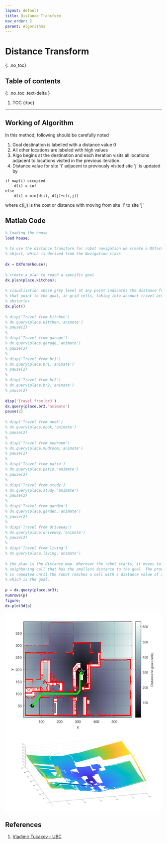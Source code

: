 ```yaml
---
layout: default
title: Distance Transform
nav_order: 2 
parent: Algorithms
---
```


# Distance Transform
{: .no_toc}

## Table of contents
{: .no_toc .text-delta }

1. TOC
{:toc}

---

## Working of Algorithm
<!-- [Code](){: .btn} -->
In this method, following should be carefully noted
1. Goal destination is labelled with a distance value 0
2. All other locations are labeled with high values
3. Algo begins at the destination and each iteration visits all locations adjacent to locations visited in the previous iteration.
4. Distance value for site 'i' adjacent to previously visited site 'j' is updated by

```
if map(i) occupied
    d(i) = inf
else
    d(i) = min[d(i), d(j)+c(i,j)]
```

where c(i,j) is the cost or distance with moving from site 'i' to site 'j'


## Matlab Code

```matlab
% loading the house  
load house;

% to use the distance transform for robot navigation we create a DXform
% object, which is derived from the Navigation class

dx = DXform(house);

% create a plan to reach a specific goal
dx.plan(place.kitchen);

% visualisation whose grey level at any point indicates the distance from
% that point to the goal, in grid cells, taking into account travel around
% obstacles
dx.plot()

% disp('Travel from kitchen')
% dx.query(place.kitchen,'animate')
% pause(2)
% 
% disp('Travel from garage')
% dx.query(place.garage,'animate')
% pause(2)
% 
% disp('Travel from br1')
% dx.query(place.br1,'animate')
% pause(2)
% 
% disp('Travel from br2')
% dx.query(place.br2,'animate')
% pause(2)

disp('Travel from br3')
dx.query(place.br3,'animate')
pause(2)

% disp('Travel from nook')
% dx.query(place.nook,'animate')
% pause(2)
% 
% disp('Travel from mudroom')
% dx.query(place.mudroom,'animate')
% pause(2)
% 
% disp('Travel from patio')
% dx.query(place.patio,'animate')
% pause(2)
% 
% disp('Travel from study')
% dx.query(place.study,'animate')
% pause(2)
% 
% disp('Travel from garden')
% dx.query(place.garden,'animate')
% pause(2)
% 
% disp('Travel from driveway')
% dx.query(place.driveway,'animate')
% pause(2)
% 
% disp('Travel from living')
% dx.query(place.living,'animate')

% the plan is the distance map. Wherever the robot starts, it moves to the
% neighboring cell that has the smallest distance to the goal. The process
% is repeated until the robot reaches a cell with a distance value of zero
% which is the goal.

p = dx.query(place.br3);
numrows(p)
figure;
dx.plot3d(p)
```

![Distance Transform 1 figure](https://raw.githubusercontent.com/BioInsperobotics/BIPR/main/assets/images/algorithm/02-distance_transform.png)
![Distance Transform 1 in 3d figure](https://raw.githubusercontent.com/BioInsperobotics/BIPR/main/assets/images/algorithm/02-distance_transform-3d.png)

## References
1. [Vladimir Tucakov - UBC](https://www.cs.ubc.ca/labs/lci/robots/papers/icra97/node9.html#:~:text=The%20distance%20transform%20expands%20around,until%20d%20%3D%200%20is%20reached.)